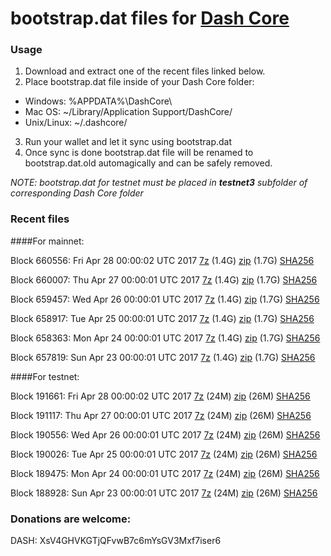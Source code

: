 # bootstrap.dat files for [Dash Core](https://www.dash.org)

### Usage

1. Download and extract one of the recent files linked below.
2. Place bootstrap.dat file inside of your Dash Core folder:
 - Windows: %APPDATA%\DashCore\
 - Mac OS: ~/Library/Application Support/DashCore/
 - Unix/Linux: ~/.dashcore/
3. Run your wallet and let it sync using bootstrap.dat
4. Once sync is done bootstrap.dat file will be renamed to bootstrap.dat.old automagically and can be safely removed.

_NOTE: bootstrap.dat for testnet must be placed in **testnet3** subfolder of corresponding Dash Core folder_

### Recent files

####For mainnet:

Block 660556: Fri Apr 28 00:00:02 UTC 2017 [7z](https://transfer.sh/fxkZl/bootstrap.dat.20170428.7z) (1.4G) [zip](https://transfer.sh/onjz6/bootstrap.dat.20170428.zip) (1.7G) [SHA256](https://transfer.sh/xVjqe/sha256.txt)

Block 660007: Thu Apr 27 00:00:01 UTC 2017 [7z](https://transfer.sh/rwbMn/bootstrap.dat.20170427.7z) (1.4G) [zip](https://transfer.sh/s4hci/bootstrap.dat.20170427.zip) (1.7G) [SHA256](https://transfer.sh/77LLv/sha256.txt)

Block 659457: Wed Apr 26 00:00:01 UTC 2017 [7z](https://transfer.sh/GBFSu/bootstrap.dat.20170426.7z) (1.4G) [zip](https://transfer.sh/C39HM/bootstrap.dat.20170426.zip) (1.7G) [SHA256](https://transfer.sh/1qp5o/sha256.txt)

Block 658917: Tue Apr 25 00:00:01 UTC 2017 [7z](https://transfer.sh/XWpCA/bootstrap.dat.20170425.7z) (1.4G) [zip](https://transfer.sh/yAAqg/bootstrap.dat.20170425.zip) (1.7G) [SHA256](https://transfer.sh/apPrd/sha256.txt)

Block 658363: Mon Apr 24 00:00:01 UTC 2017 [7z](https://transfer.sh/QGicn/bootstrap.dat.20170424.7z) (1.4G) [zip](https://transfer.sh/4C5TA/bootstrap.dat.20170424.zip) (1.7G) [SHA256](https://transfer.sh/HYweb/sha256.txt)

Block 657819: Sun Apr 23 00:00:01 UTC 2017 [7z](https://transfer.sh/if9lE/bootstrap.dat.20170423.7z) (1.4G) [zip](https://transfer.sh/JvJQn/bootstrap.dat.20170423.zip) (1.7G) [SHA256](https://transfer.sh/Nxc8d/sha256.txt)

####For testnet:

Block 191661: Fri Apr 28 00:00:02 UTC 2017 [7z](https://transfer.sh/Nd4XA/bootstrap.dat.20170428.7z) (24M) [zip](https://transfer.sh/VowEV/bootstrap.dat.20170428.zip) (26M) [SHA256](https://transfer.sh/u95UH/sha256.txt)

Block 191117: Thu Apr 27 00:00:01 UTC 2017 [7z](https://transfer.sh/bg5OX/bootstrap.dat.20170427.7z) (24M) [zip](https://transfer.sh/YraGD/bootstrap.dat.20170427.zip) (26M) [SHA256](https://transfer.sh/RQfia/sha256.txt)

Block 190556: Wed Apr 26 00:00:01 UTC 2017 [7z](https://transfer.sh/6wfxs/bootstrap.dat.20170426.7z) (24M) [zip](https://transfer.sh/MWFPn/bootstrap.dat.20170426.zip) (26M) [SHA256](https://transfer.sh/iNEWY/sha256.txt)

Block 190026: Tue Apr 25 00:00:01 UTC 2017 [7z](https://transfer.sh/NVHsf/bootstrap.dat.20170425.7z) (24M) [zip](https://transfer.sh/cyAbD/bootstrap.dat.20170425.zip) (26M) [SHA256](https://transfer.sh/HhgVx/sha256.txt)

Block 189475: Mon Apr 24 00:00:01 UTC 2017 [7z](https://transfer.sh/XTmkj/bootstrap.dat.20170424.7z) (24M) [zip](https://transfer.sh/a0zx6/bootstrap.dat.20170424.zip) (26M) [SHA256](https://transfer.sh/UH49X/sha256.txt)

Block 188928: Sun Apr 23 00:00:01 UTC 2017 [7z](https://transfer.sh/f3b8Q/bootstrap.dat.20170423.7z) (24M) [zip](https://transfer.sh/uQPcX/bootstrap.dat.20170423.zip) (26M) [SHA256](https://transfer.sh/HUjJs/sha256.txt)

### Donations are welcome:

DASH: XsV4GHVKGTjQFvwB7c6mYsGV3Mxf7iser6
